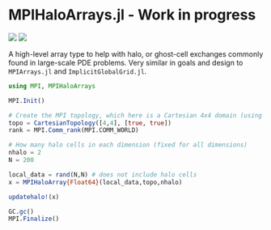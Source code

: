 # MPIHaloArrays.jl - Work in progress


[![](https://img.shields.io/badge/docs-stable-blue.svg)](https://smillerc.github.io/MPIHaloArrays.jl/stable)
[![](https://img.shields.io/badge/docs-dev-blue.svg)](https://smillerc.github.io/MPIHaloArrays.jl/dev)

<!-- GitHub Actions : [![Build Status](https://github.com/JuliaLang/Example.jl/workflows/CI/badge.svg)](https://github.com/JuliaLang/Example.jl/actions?query=workflow%3ACI+branch%3Amain) -->

<!-- AppVeyor: [![Build Status](https://ci.appveyor.com/api/projects/status/github/JuliaLang/Example.jl?branch=main&svg=true)](https://ci.appveyor.com/project/tkelman/example-jl/branch/main) -->

<!-- [![Coverage Status](https://coveralls.io/repos/JuliaLang/Example.jl/badge.svg?branch=main)](https://coveralls.io/r/JuliaLang/Example.jl?branch=main)
[![codecov.io](http://codecov.io/github/JuliaLang/Example.jl/coverage.svg?branch=main)](http://codecov.io/github/JuliaLang/Example.jl?branch=main) -->


A high-level array type to help with halo, or ghost-cell exchanges commonly found in large-scale PDE problems. Very similar in goals and design to `MPIArrays.jl` and `ImplicitGlobalGrid.jl`.

```julia
using MPI, MPIHaloArrays

MPI.Init()

# Create the MPI topology, which here is a Cartesian 4x4 domain (using 16 cores)
topo = CartesianTopology([4,4], [true, true])
rank = MPI.Comm_rank(MPI.COMM_WORLD)

# How many halo cells in each dimension (fixed for all dimensions)
nhalo = 2
N = 200

local_data = rand(N,N) # does not include halo cells
x = MPIHaloArray{Float64}(local_data,topo,nhalo)

updatehalo!(x)

GC.gc()
MPI.Finalize()
```